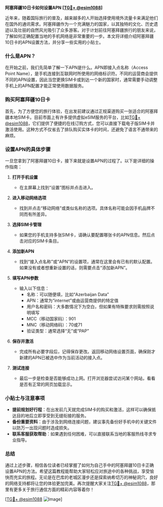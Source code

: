 **阿塞拜疆10日卡如何设置APN [[TG💪+ @esim1088](https://t.me/s/esim1088)]**

近年来，随着国际旅行的普及，越来越多的人开始选择使用境外流量卡来满足他们在国外的通讯需求。阿塞拜疆作为一个充满魅力的国家，以其独特的文化、历史遗迹以及壮丽的自然风光吸引了众多游客。对于计划前往阿塞拜疆旅行的朋友来说，了解如何正确配置当地的手机网络是非常重要的一步。本文将详细介绍阿塞拜疆10日卡的APN设置方法，并分享一些实用的小贴士。

### 什么是APN？

在开始之前，我们先简单了解一下APN是什么。APN即接入点名称（Access Point Name），是手机连接到互联网时所使用的网络标识符。不同的运营商会提供不同的APN设置，因此当您更换SIM卡或到达一个新的国家时，通常需要手动调整手机上的APN配置才能正常使用数据服务。

### 购买阿塞拜疆10日卡

首先，为了方便您的旅行体验，在出发前建议通过正规渠道购买一张适合的阿塞拜疆本地SIM卡。目前市面上有许多提供虚拟eSIM服务的平台，比如[TG💪+ @esim1088](https://t.me/s/esim1088)，它们提供了便捷的在线订购方式，您可以直接下载电子版SIM卡并激活使用。这种方式不仅省去了排队购买实体卡的时间，还避免了语言不通带来的麻烦。

### 设置APN的具体步骤

一旦您拿到了阿塞拜疆10日卡，接下来就是设置APN的过程了。以下是详细的操作指南：

1. **打开手机设置**
   - 在主屏幕上找到“设置”图标并点击进入。
   
2. **进入移动网络选项**
   - 找到并点击“移动网络”或类似名称的选项。具体名称可能会因手机品牌不同而有所差异。

3. **选择SIM卡管理**
   - 如果您的手机支持多张SIM卡，请确认要配置哪张卡的APN信息。然后点击对应的SIM卡条目。

4. **添加新APN**
   - 找到“接入点名称”或“APN”的设置项，通常在这里会有已有的默认配置。如果没有或者想重新设置的话，则需要点击“添加新APN”。

5. **填写APN参数**
   - 输入以下信息：
     - 名称：可以随便填，比如“Azerbaijan Data”
     - APN：通常为“internet”或由运营商提供的特定值
     - 用户名和密码：大多数情况下为空白，但如果有特殊要求则需按照说明填写
     - MCC（移动国家码）：901
     - MNC（移动网络码）：70或71
     - 验证类型：通常选择“无”或“PAP”

6. **保存并激活**
   - 完成所有必要字段后，记得保存更改。返回移动网络设置页面，确保刚才新建的APN已被选中作为当前活动的接入点。

7. **测试连接**
   - 最后一步是检查是否能够成功上网。打开浏览器尝试访问某个网站，看看是否有正常的网页加载显示。

### 小贴士与注意事项

- **提前规划好行程**：在出发前几天就完成SIM卡的购买和激活，这样可以确保抵达目的地后立即享受到无缝衔接的服务。
- **备份重要资料**：由于涉及到网络连接问题，建议事先备份好手机中的关键文件以防万一出现问题时造成损失。
- **联系客服获取帮助**：如果遇到任何困难，可以直接联系当地的客服热线寻求专业指导。

### 总结

通过上述步骤，相信各位读者已经掌握了如何为自己手中的阿塞拜疆10日卡正确设置APN的方法。希望这篇教程能帮助大家轻松应对旅途中的各种挑战，享受愉快而充实的旅程。无论是在巴库的老城区漫步还是探索纳希切万的神秘洞穴，良好的网络支持都将让您的体验更加完美。再次提醒大家关注[TG💪+ @esim1088](https://t.me/s/esim1088)，那里有更多关于旅行通信方面的精彩内容等着你！

[[TG💪+ @esim1088](https://t.me/s/esim1088) ![Image](https://i.postimg.cc/4NQfJmqS/Snipaste-2025-05-13-00-14-12.png)]